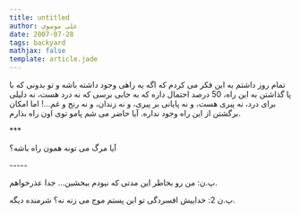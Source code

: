 ```yaml
---
title: untitled
author: علی موسوی
date: 2007-07-28
tags: backyard
mathjax: false
template: article.jade
---
```


تمام روز داشتم به این فکر می کردم که اگه یه راهی وجود داشته باشه و تو بدونی که با پا گذاشتن به این راه، 50 درصد احتمال داره که به جایی برسی که نه درد هست، نه دلیلی برای درد، نه پیری هست، و نه پایانی بر پیری، و نه زندان، و نه رنج و غم...! اما امکان برگشتن از این راه وجود نداره. آیا حاضر می شم پامو توی اون راه بذارم.

\*\*\*

آیا مرگ می تونه همون راه باشه؟

\-\-\-\-\-

پ.ن: من رو بخاطر این مدتی که نبودم ببخشین... جدا عذرخواهم.

پ.ن 2: خداییش افسردگی تو این پستم موج می زنه نه؟ شرمنده دیگه.
